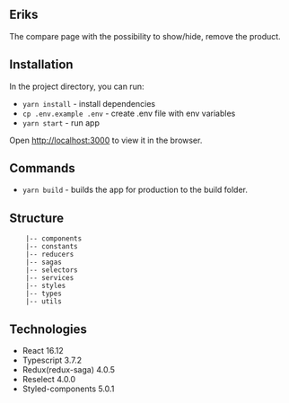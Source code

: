 ## Eriks

The compare page with the possibility to show/hide, remove the product.

## Installation

In the project directory, you can run:

- `yarn install` - install dependencies
- `cp .env.example .env` - create .env file with env variables
- `yarn start` - run app

Open [http://localhost:3000](http://localhost:3000) to view it in the browser.

## Commands

- `yarn build` - builds the app for production to the build folder.

## Structure

```|-- actions
    |-- components
    |-- constants
    |-- reducers
    |-- sagas
    |-- selectors
    |-- services
    |-- styles
    |-- types
    |-- utils
```

## Technologies

- React 16.12
- Typescript 3.7.2
- Redux(redux-saga) 4.0.5
- Reselect 4.0.0
- Styled-components 5.0.1
